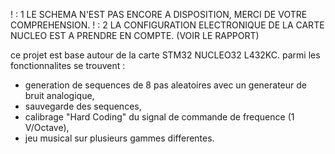 ! : 1 LE SCHEMA N'EST PAS ENCORE A DISPOSITION, MERCI DE VOTRE COMPREHENSION. 
! : 2 LA CONFIGURATION ELECTRONIQUE DE LA CARTE NUCLEO EST A PRENDRE EN COMPTE. (VOIR LE RAPPORT)

ce projet est base autour de la carte STM32 NUCLEO32 L432KC. parmi les fonctionnalites se trouvent : 
- generation de sequences de 8 pas aleatoires avec un generateur de bruit analogique,
- sauvegarde des sequences,
- calibrage "Hard Coding" du signal de commande de frequence (1 V/Octave),
- jeu musical sur plusieurs gammes differentes.
